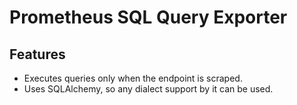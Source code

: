 # Prometheus SQL Query Exporter

## Features

* Executes queries only when the endpoint is scraped.
* Uses SQLAlchemy, so any dialect support by it can be used.
